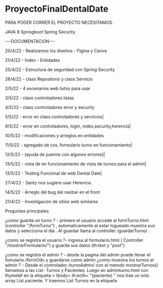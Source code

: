 # ProyectoFinalDentalDate

PARA PODER CORRER EL PROYECTO NECESITAMOS. 

JAVA 8
Springboot 
Spring Security 

---DOCUMENTACION---

20/4/22 - Realizamos los diseños - Figma y Canva

21/4/22 - Index - Entidades

25/4/22 - Estructura de seguridad con Spring Security

26/4/22 - class Repositorio y class Servicio 

2/5/22 - 4 escenarios web listos para usar 

3/5/22 - class controladores listas

4/5/22 - class controladores error y security

5/5/22 - error en class controladores y servicios| 

9/5/22 - error en controladores, login, index,security,herencia| 

10/5/22 - modificaciones y arreglos en entidades 

11/5/22 - agregado de css, formulario turno en funcionamiento| 

12/5/22 - (ayuda de juanma con algunos errores)| 

13/5/22 - vista de en funcionamiento   de vista de turnos para el admin| 

13/5/22 - Testing Funcional de web Dental Date| 

27/4/22 - Santy nos sugiere usar Herencia. 

14/5/22 - Arreglo del bug del navbar en el front 

21/4/22 - Investigacion de sitios web similares


Preguntas principales

¿como guarda un turno ? - primero el usuario accede al formTurno.html (controller "/formTurno") , automaticamente al estar logueado muestra sus datos y selecciona el dia . Al guardar llama al controller /guardarTurno/ .

¿como se registra el usuario ?- ingresa al formulario.html ( Controller "/mostrarFormulario/") y guarda sus datos  (th:text y "post")

¿como se registra el admin ? - desde la pagina del admin puede llenar el fomulario /formOdo y guardarse como admin
¿como muestra los turnos al admin ? - Desde el controlador /turnoAdmin/  con el metodo mostrarTurnos() 
llamamos a las List- Turnos y Pacientes. Luego en adminturno.html con thymelaf en  la etiqueta < tbody> th:ecth= "{paciente} "
nos trae un solo array List paciente. Y traemos List Turnos en la etiqueta <p th:etch= ${turnos] >

  
